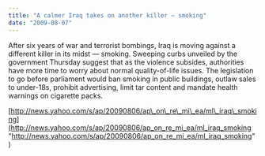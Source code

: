 ```yaml
---
title: "A calmer Iraq takes on another killer — smoking"
date: "2009-08-07"
---
```


After six years of war and terrorist bombings, Iraq is moving against a different killer in its midst — smoking. Sweeping curbs unveiled by the government Thursday suggest that as the violence subsides, authorities have more time to worry about normal quality-of-life issues. The legislation to go before parliament would ban smoking in public buildings, outlaw sales to under-18s, prohibit advertising, limit tar content and mandate health warnings on cigarette packs.

[http://news.yahoo.com/s/ap/20090806/ap\_on\_re\_mi\_ea/ml\_iraq\_smoking](http://news.yahoo.com/s/ap/20090806/ap_on_re_mi_ea/ml_iraq_smoking "http://news.yahoo.com/s/ap/20090806/ap_on_re_mi_ea/ml_iraq_smoking")
